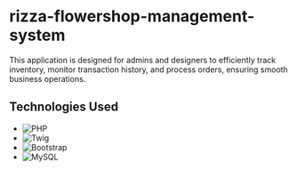 # rizza-flowershop-management-system

This application is designed for admins and designers to efficiently track inventory, monitor transaction history, and process orders, ensuring smooth business operations.

## Technologies Used
- ![PHP](https://img.shields.io/badge/PHP-777BB4?style=for-the-badge&logo=php&logoColor=white)
- ![Twig](https://img.shields.io/badge/Twig-FFF000?style=for-the-badge&logo=twig&logoColor=black)
- ![Bootstrap](https://img.shields.io/badge/Bootstrap-7952B3?style=for-the-badge&logo=bootstrap&logoColor=white)
- ![MySQL](https://img.shields.io/badge/MySQL-4479A1?style=for-the-badge&logo=mysql&logoColor=white)
